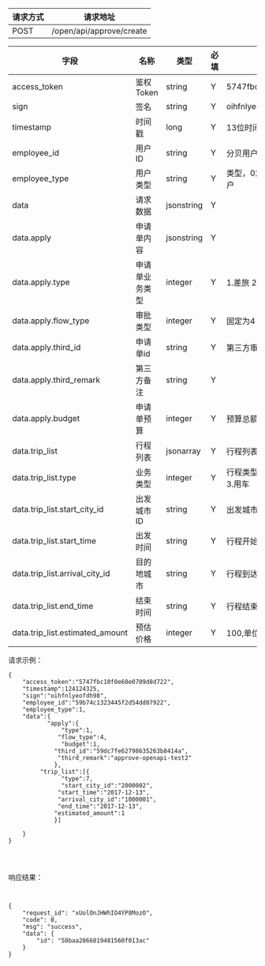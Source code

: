 请求方式|请求地址
----|---
POST|/open/api/approve/create


字段|名称|类型|必填|描述
----|---|---|---|---
access_token|鉴权Token|string|Y|5747fbc10f0e60e0709d8d722|
sign|签名|string|Y| oihfnlyeofdh98
timestamp |时间戳|long|Y| 13位时间戳  1241243250000
employee\_id|用户ID|string|Y|分贝用户id或者第三方用户id
employee\_type|用户类型 |string|Y|类型，0为分贝用户，1为第三方用户
data |请求数据|jsonstring|Y|
data.apply |申请单内容| jsonstring |Y|
data.apply.type| 申请单业务类型| integer |Y|1.差旅 2.用车 3.采购
data.apply.flow_type| 审批类型|integer|Y|固定为4
data.apply.third_id |申请单id|string|Y|第三方审批单id
data.apply.third_remark |第三方备注| string |Y|
data.apply.budget |申请单预算| integer |Y|预算总额
data.trip\_list| 行程列表| jsonarray |Y|行程列表
data.trip\_list.type| 业务类型|integer|Y|行程类型 7.机票 11.酒店 15.火车 3.用车
data.trip\_list.start\_city\_id| 出发城市ID| string |Y|出发城市ID 
data.trip\_list.start\_time|出发时间 |string|Y|行程开始日期
data.trip\_list.arrival\_city\_id| 目的地城市|string|Y|行程到达城市ID
data.trip\_list.end\_time|结束时间|string|Y|行程结束日期
data.trip\_list.estimated\_amount|预估价格|integer|Y|100,单位分






请求示例：


```
{
	"access_token":"5747fbc10f0e60e0709d8d722",
	"timestamp":124124325,
	"sign":"oihfnlyeofdh98",
	"employee_id":"59b74c1323445f2d54dd07922",
	"employee_type":1,
	"data":{			
           "apply":{
               "type":1,
              "flow_type":4, 
               "budget":1,
             "third_id":"59dc7fe62798635263b8414a",
              "third_remark":"approve-openapi-test2"
             },
         "trip_list":[{
               "type":7,  
               "start_city_id":"2000002",        
              "start_time":"2017-12-13",
              "arrival_city_id":"1000001",
              "end_time":"2017-12-13",
             "estimated_amount":1
             }]	
 
 	}
}




```



响应结果：




```


{
    "request_id": "xUolOnJHWhIO4YP8MozO",
    "code": 0,
    "msg": "success",
    "data": {
        "id": "58baa2866819481560f013ac"
    }
}



```


